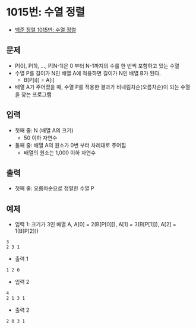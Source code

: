 # 1015번: 수열 정렬
- [백준 정렬 1015번: 수열 정렬](https://www.acmicpc.net/problem/1015)

## 문제
- P[0], P[1], ..., P[N-1]은 0 부터 N-1까지의 수를 한 번씩 포함하고 있는 수열
- 수열 P를 길이가 N인 배열 A에 적용하면 길이가 N인 배열 B가 된다.
  - B[P[i]] = A[i]
- 배열 A가 주어졌을 때, 수열 P를 적용한 결과가 비내림차순(오름차순)이 되는 수열을 찾는 프로그램

## 입력
- 첫째 줄: N (배열 A의 크기)
  - 50 이하 자연수
- 둘째 줄: 배열 A의 원소가 0번 부터 차례대로 주어짐
  - 배열의 원소는 1,000 이하 자연수

## 출력
- 첫째 줄: 오름차순으로 정렬한 수열 P

## 예제
- 입력 1: 크기가 3인 배열 A, A[0] = 2(B[P[0]]), A[1] = 3(B[P[1]]), A[2] = 1(B[P[2]])
```text
3
2 3 1
```
- 출력 1
```text 
1 2 0
```
- 입력 2
```text
4
2 1 3 1
```
- 출력 2
```text
2 0 3 1
```